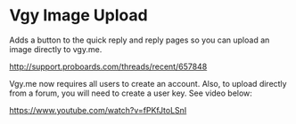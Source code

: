 Vgy Image Upload
================

Adds a button to the quick reply and reply pages so you can upload an image directly to vgy.me.

http://support.proboards.com/threads/recent/657848

Vgy.me now requires all users to create an account.  Also, to upload directly from a forum, you will need to create a user key.  See video below:

https://www.youtube.com/watch?v=fPKfJtoLSnI